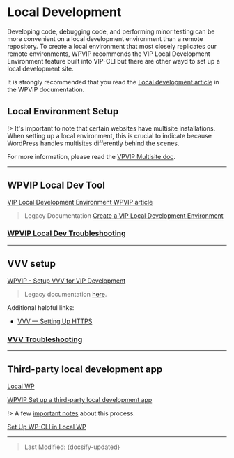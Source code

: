 # Local Development

Developing code, debugging code, and performing minor testing can be more convenient on a local development environment than a remote repository. To create a local environment that most closely replicates our remote environments, WPVIP recommends the VIP Local Development Environment feature built into VIP-CLI but there are other wayd to set up a local development site.

It is strongly recommended that you read the [Local development article](https://docs.wpvip.com/how-tos/local-development/) in the WPVIP documentation.

## Local Environment Setup

!> It's important to note that certain websites have multisite installations. When setting up a local environment, this is crucial to indicate because WordPress handles multisites differently behind the scenes.

For more information, please read the [VPVIP Multisite doc](https://docs.wpvip.com/technical-references/multisites/).

----------------------------------------------------------------------

## WPVIP Local Dev Tool

[VIP Local Development Environment WPVIP article](https://docs.wpvip.com/technical-references/vip-local-development-environment/)

> Legacy Documentation [Create a VIP Local Development Environment](/local-development/vip-local-dev-env.md?id=vip-local-development-environment)

### [WPVIP Local Dev Troubleshooting](/local-development/wpvip-local-troubleshooting.md?id=troubleshooting)

----------------------------------------------------------------------

## VVV setup

[WPVIP - Setup VVV for VIP Development](https://docs.wpvip.com/how-tos/local-development/set-up-vvv/)

> Legacy documentation [here](/local-development/vvv-setup.md?id=set-up-vvv-for-vip-development).

Additional helpful links:

- [VVV — Setting Up HTTPS](https://varyingvagrantvagrants.org/docs/en-US/references/https/)

### [VVV Troubleshooting](/local-development/vvv-troubleshooting.md?id=troubleshooting)

----------------------------------------------------------------------

## Third-party local development app

[Local WP](https://localwp.com/)

[WPVIP Set up a third-party local development app](https://docs.wpvip.com/how-tos/third-party-local-development/)

!> A few [important notes](/local-development/third-party-local-notes.md?id=set-up-a-third-party-local-development-app) about this process.

[Set Up WP-CLI in Local WP](/local-development/wp-cli-local-wp.md)

----------------------------------------------------------------------

> Last Modified: {docsify-updated}
